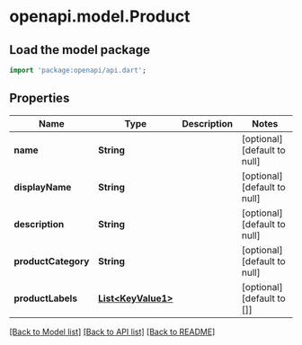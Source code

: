 # openapi.model.Product

## Load the model package
```dart
import 'package:openapi/api.dart';
```

## Properties
Name | Type | Description | Notes
------------ | ------------- | ------------- | -------------
**name** | **String** |  | [optional] [default to null]
**displayName** | **String** |  | [optional] [default to null]
**description** | **String** |  | [optional] [default to null]
**productCategory** | **String** |  | [optional] [default to null]
**productLabels** | [**List&lt;KeyValue1&gt;**](KeyValue1.md) |  | [optional] [default to []]

[[Back to Model list]](../README.md#documentation-for-models) [[Back to API list]](../README.md#documentation-for-api-endpoints) [[Back to README]](../README.md)


